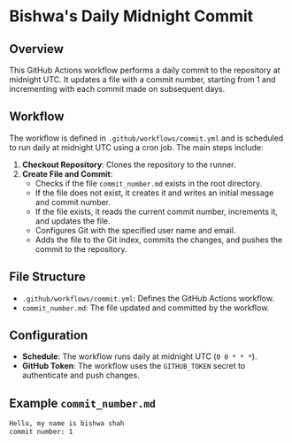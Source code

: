 # Bishwa's Daily Midnight Commit

## Overview

This GitHub Actions workflow performs a daily commit to the repository at midnight UTC. It updates a file with a commit number, starting from 1 and incrementing with each commit made on subsequent days.

## Workflow

The workflow is defined in `.github/workflows/commit.yml` and is scheduled to run daily at midnight UTC using a cron job. The main steps include:

1. **Checkout Repository**: Clones the repository to the runner.
2. **Create File and Commit**:
   - Checks if the file `commit_number.md` exists in the root directory.
   - If the file does not exist, it creates it and writes an initial message and commit number.
   - If the file exists, it reads the current commit number, increments it, and updates the file.
   - Configures Git with the specified user name and email.
   - Adds the file to the Git index, commits the changes, and pushes the commit to the repository.

## File Structure

- `.github/workflows/commit.yml`: Defines the GitHub Actions workflow.
- `commit_number.md`: The file updated and committed by the workflow.

## Configuration

- **Schedule**: The workflow runs daily at midnight UTC (`0 0 * * *`).
- **GitHub Token**: The workflow uses the `GITHUB_TOKEN` secret to authenticate and push changes.

## Example `commit_number.md`

```markdown
Hello, my name is bishwa shah
commit number: 1

